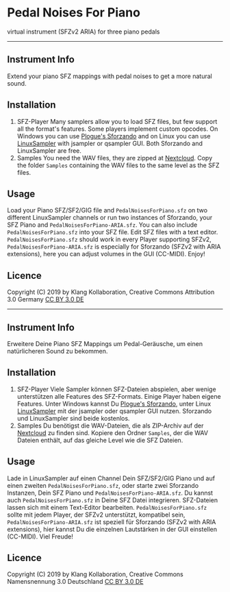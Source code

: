 # Pedal Noises For Piano #

virtual instrument (SFZv2 ARIA) for three piano pedals


------

## Instrument Info ##
Extend your piano SFZ mappings with pedal noises to get a more natural sound.

## Installation ##
1. SFZ-Player
Many samplers allow you to load SFZ files, but few support all the format's features. Some players implement custom opcodes. On Windows you can use [Plogue's Sforzando](https://www.plogue.com/products/sforzando.html) and on Linux you can use [LinuxSampler](https://www.linuxsampler.org) with jsampler or qsampler GUI. Both Sforzando and LinuxSampler are free.
2. Samples
You need the WAV files, they are zipped at [Nextcloud](https://www.XYZ). Copy the folder `Samples` containing the WAV files to the same level as the SFZ files.

## Usage ##
Load your Piano SFZ/SF2/GIG file and `PedalNoisesForPiano.sfz` on two different LinuxSampler channels or run two instances of Sforzando, your SFZ Piano and `PedalNoisesForPiano-ARIA.sfz`. You can also include `PedalNoisesForPiano.sfz` into your SFZ file. Edit SFZ files with a text editor. `PedalNoisesForPiano.sfz` should work in every Player supporting SFZv2, `PedalNoisesForPiano-ARIA.sfz` is especially for Sforzando (SFZv2 with ARIA extensions), here you can adjust volumes in the GUI (CC-MIDI). Enjoy!

## Licence ##
Copyright (C) 2019 by Klang Kollaboration, Creative Commons Attribution 3.0 Germany [CC BY 3.0 DE](https://creativecommons.org/licenses/by/3.0/de/)


------

## Instrument Info ##
Erweitere Deine Piano SFZ Mappings um Pedal-Geräusche, um einen natürlicheren Sound zu bekommen.

## Installation ##
1. SFZ-Player
Viele Sampler können SFZ-Dateien abspielen, aber wenige unterstützen alle Features des SFZ-Formats. Einige Player haben eigene Features. Unter Windows kannst Du [Plogue's Sforzando](https://www.plogue.com/products/sforzando.html), unter Linux [LinuxSampler](https://www.linuxsampler.org) mit der jsampler oder qsampler GUI nutzen. Sforzando und LinuxSampler sind beide kostenlos.
2. Samples
Du benötigst die WAV-Dateien, die als ZIP-Archiv auf der [Nextcloud](https://www.XYZ) zu finden sind. Kopiere den Ordner `Samples`, der die WAV Dateien enthält, auf das gleiche Level wie die SFZ Dateien.

## Usage ##
Lade in LinuxSampler auf einen Channel Dein SFZ/SF2/GIG Piano und auf einen zweiten `PedalNoisesForPiano.sfz`, oder starte zwei Sforzando Instanzen, Dein SFZ Piano und `PedalNoisesForPiano-ARIA.sfz`. Du kannst auch `PedalNoisesForPiano.sfz` in Deine SFZ Datei integrieren. SFZ-Dateien lassen sich mit einem Text-Editor bearbeiten. `PedalNoisesForPiano.sfz` sollte mit jedem Player, der SFZv2 unterstützt, kompatibel sein, `PedalNoisesForPiano-ARIA.sfz` ist speziell für Sforzando (SFZv2 with ARIA extensions), hier kannst Du die einzelnen Lautstärken in der GUI einstellen (CC-MIDI). Viel Freude!

## Licence ##
Copyright (C) 2019 by Klang Kollaboration, Creative Commons Namensnennung 3.0 Deutschland [CC BY 3.0 DE](https://creativecommons.org/licenses/by/3.0/de/)

